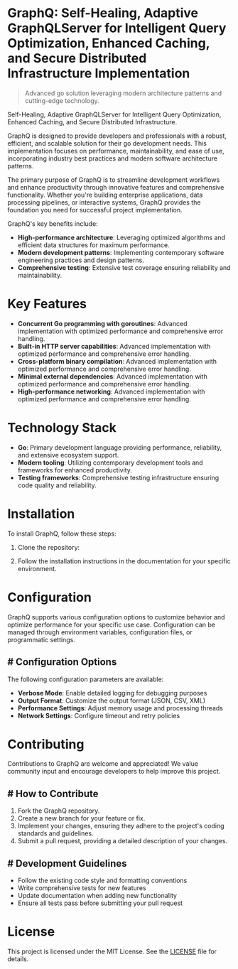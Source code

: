 <!-- fallback_GraphQ_20251028223422_56736 -->

# GraphQ: Self-Healing, Adaptive GraphQLServer for Intelligent Query Optimization, Enhanced Caching, and Secure Distributed Infrastructure Implementation
> Advanced go solution leveraging modern architecture patterns and cutting-edge technology.

Self-Healing, Adaptive GraphQLServer for Intelligent Query Optimization, Enhanced Caching, and Secure Distributed Infrastructure.

GraphQ is designed to provide developers and professionals with a robust, efficient, and scalable solution for their go development needs. This implementation focuses on performance, maintainability, and ease of use, incorporating industry best practices and modern software architecture patterns.

The primary purpose of GraphQ is to streamline development workflows and enhance productivity through innovative features and comprehensive functionality. Whether you're building enterprise applications, data processing pipelines, or interactive systems, GraphQ provides the foundation you need for successful project implementation.

GraphQ's key benefits include:

* **High-performance architecture**: Leveraging optimized algorithms and efficient data structures for maximum performance.
* **Modern development patterns**: Implementing contemporary software engineering practices and design patterns.
* **Comprehensive testing**: Extensive test coverage ensuring reliability and maintainability.

# Key Features

* **Concurrent Go programming with goroutines**: Advanced implementation with optimized performance and comprehensive error handling.
* **Built-in HTTP server capabilities**: Advanced implementation with optimized performance and comprehensive error handling.
* **Cross-platform binary compilation**: Advanced implementation with optimized performance and comprehensive error handling.
* **Minimal external dependencies**: Advanced implementation with optimized performance and comprehensive error handling.
* **High-performance networking**: Advanced implementation with optimized performance and comprehensive error handling.

# Technology Stack

* **Go**: Primary development language providing performance, reliability, and extensive ecosystem support.
* **Modern tooling**: Utilizing contemporary development tools and frameworks for enhanced productivity.
* **Testing frameworks**: Comprehensive testing infrastructure ensuring code quality and reliability.

# Installation

To install GraphQ, follow these steps:

1. Clone the repository:


2. Follow the installation instructions in the documentation for your specific environment.

# Configuration

GraphQ supports various configuration options to customize behavior and optimize performance for your specific use case. Configuration can be managed through environment variables, configuration files, or programmatic settings.

## # Configuration Options

The following configuration parameters are available:

* **Verbose Mode**: Enable detailed logging for debugging purposes
* **Output Format**: Customize the output format (JSON, CSV, XML)
* **Performance Settings**: Adjust memory usage and processing threads
* **Network Settings**: Configure timeout and retry policies

# Contributing

Contributions to GraphQ are welcome and appreciated! We value community input and encourage developers to help improve this project.

## # How to Contribute

1. Fork the GraphQ repository.
2. Create a new branch for your feature or fix.
3. Implement your changes, ensuring they adhere to the project's coding standards and guidelines.
4. Submit a pull request, providing a detailed description of your changes.

## # Development Guidelines

* Follow the existing code style and formatting conventions
* Write comprehensive tests for new features
* Update documentation when adding new functionality
* Ensure all tests pass before submitting your pull request

# License

This project is licensed under the MIT License. See the [LICENSE](https://github.com/zhusonglai/GraphQ/blob/main/LICENSE) file for details.
